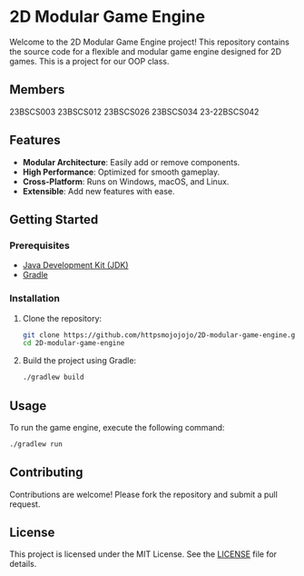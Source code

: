 # 2D Modular Game Engine

Welcome to the 2D Modular Game Engine project! This repository contains the source code for a flexible and modular game engine designed for 2D games. This is a project for our OOP class.

## Members

23BSCS003
23BSCS012
23BSCS026
23BSCS034
23-22BSCS042

## Features

- **Modular Architecture**: Easily add or remove components.
- **High Performance**: Optimized for smooth gameplay.
- **Cross-Platform**: Runs on Windows, macOS, and Linux.
- **Extensible**: Add new features with ease.

## Getting Started

### Prerequisites

- [Java Development Kit (JDK)](https://www.oracle.com/java/technologies/javase-downloads.html)
- [Gradle](https://gradle.org/)

### Installation

1. Clone the repository:
    ```sh
    git clone https://github.com/httpsmojojojo/2D-modular-game-engine.git
    cd 2D-modular-game-engine
    ```

2. Build the project using Gradle:
    ```sh
    ./gradlew build
    ```

## Usage

To run the game engine, execute the following command:
```sh
./gradlew run
```

## Contributing

Contributions are welcome! Please fork the repository and submit a pull request.

## License

This project is licensed under the MIT License. See the [LICENSE](LICENSE) file for details.

##
